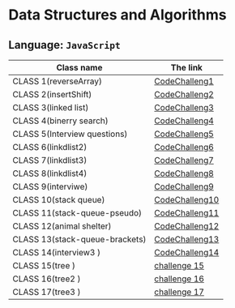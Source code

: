 # Data Structures and Algorithms

## Language: `JavaScript`

| Class name                    | The link                                                          |
| ----------------------------- | ----------------------------------------------------------------- |
| CLASS 1(reverseArray)         | [CodeChalleng1](./MyChallenge/READMECLASS1.md)                    |
| CLASS 2(insertShift)          | [CodeChalleng2](./MyChallenge/READMECLASS2.md)                    |
| CLASS 3(linked list)          | [CodeChalleng3](./MyChallenge/class3LinkedList/READMECLASS3.md)   |
| CLASS 4(binerry search)       | [CodeChalleng4](./MyChallenge/class4Binarysearch/READMECLASS4.md) |
| CLASS 5(Interview questions)  | [CodeChalleng5](./MyChallenge/class5Interview%20questions/READMECLASS5.md) 
| CLASS 6(linkdlist2)           | [CodeChalleng6](./MyChallenge/linkedlist2/Linkedlist2.md)         |
| CLASS 7(linkdlist3)           | [CodeChalleng7](./MyChallenge/class7linkedlist3/READMELINKED3.md) |
| CLASS 8(linkdlist4)           | [CodeChalleng8](./MyChallenge/calss8/class8.md)                   |
| CLASS 9(interviwe)            | [CodeChalleng9](./MyChallenge/interviw-2-start/README.md)         |
| CLASS 10(stack queue)         | [CodeChalleng10](./MyChallenge/stackandqueue/READMESTACK.md)      |
| CLASS 11(stack-queue-pseudo)  | [CodeChalleng11](./MyChallenge/stack-queue-pseudo/README.md)      |
| CLASS 12(animal shelter)      | [CodeChalleng12](./MyChallenge/animalshelter/README.md)           |
| CLASS 13(stack-queue-brackets)| [CodeChalleng13](./MyChallenge/13bracktes/README.md)              |
| CLASS 14(interview3 )         | [CodeChalleng14](./MyChallenge/interviow3/README.md)              |
| CLASS 15(tree )               | [challenge 15](./MyChallenge/binerytree/README.md)                |
| CLASS 16(tree2 )              | [challenge 16](./MyChallenge/tree2/README.md)                     |
| CLASS 17(tree3 )              | [challenge 17](./MyChallenge/tree3/README.md)                     |